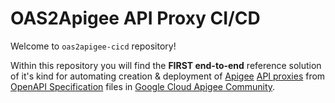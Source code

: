 <!-- markdownlint-configure-file {
  "MD033": false,
  "MD041": false
} -->

# OAS2Apigee API Proxy CI/CD

Welcome to `oas2apigee-cicd` repository!

Within this repository you will find the **FIRST end-to-end** reference solution of it's kind for automating creation & deployment of [Apigee][apigee] [API proxies][apigee-api-proxy] from [OpenAPI Specification][oas] files in [Google Cloud Apigee Community][gcloud-apigee-community].

<!--*********************  R E F E R E N C E S  *********************-->

<!-- * Links * -->

[apigee]: https://cloud.google.com/apigee/docs/api-platform/get-started/what-apigee
[apigee-api-proxy]: https://cloud.google.com/apigee/docs/api-platform/fundamentals/understanding-apis-and-api-proxies#:~:text=The%20Missing%20Link.-,What%20is%20an%20API%20proxy%3F,same%20API%20without%20any%20interruption.
[oas]: https://swagger.io/specification/
[gcloud-apigee-community]: https://www.googlecloudcommunity.com/gc/Apigee/bd-p/cloud-apigee

<!-- * Images * -->
